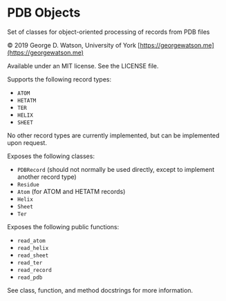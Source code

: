 # PDB Objects

Set of classes for object-oriented processing of records from PDB files

© 2019  George D. Watson, University of York
[https://georgewatson.me](https://georgewatson.me)

Available under an MIT license. See the LICENSE file.

Supports the following record types:
* `ATOM`
* `HETATM`
* `TER`
* `HELIX`
* `SHEET`

No other record types are currently implemented, but can be implemented upon
request.

Exposes the following classes:
* `PDBRecord` (should not normally be used directly, except to implement
  another record type)
* `Residue`
* `Atom` (for ATOM and HETATM records)
* `Helix`
* `Sheet`
* `Ter`

Exposes the following public functions:
* `read_atom`
* `read_helix`
* `read_sheet`
* `read_ter`
* `read_record`
* `read_pdb`

See class, function, and method docstrings for more information.
